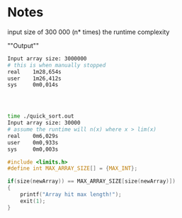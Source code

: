# Notes

input size of 300 000 (n* times) the runtime complexity


""Output""
```sh
Input array size: 3000000
# this is when manually stopped
real    1m28,654s
user    1m26,412s
sys     0m0,014s




time ./quick_sort.out
Input array size: 30000
# assume the runtime will n(x) where x > lim(x)
real    0m6,029s
user    0m0,933s
sys     0m0,003s
```

```c
#include <limits.h>
#define int MAX_ARRAY_SIZE[] = {MAX_INT};

if(size(newArray)) == MAX_ARRAY_SIZE[size(newArray)]) 
{
    printf("Array hit max length!");
    exit(1);
}
```


